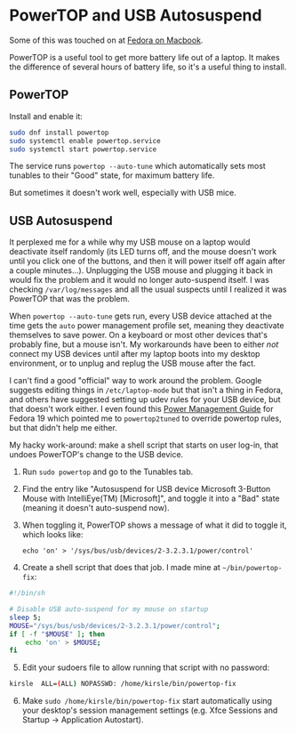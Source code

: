 # PowerTOP and USB Autosuspend

Some of this was touched on at [Fedora on Macbook](/wiki/Fedora-on-Macbook).

PowerTOP is a useful tool to get more battery life out of a laptop. It makes the difference of several hours of battery life, so it's a useful thing to install.

## PowerTOP

Install and enable it:

```bash
sudo dnf install powertop
sudo systemctl enable powertop.service
sudo systemctl start powertop.service
```

The service runs `powertop --auto-tune` which automatically sets most tunables to their "Good" state, for maximum battery life.

But sometimes it doesn't work well, especially with USB mice.

## USB Autosuspend

It perplexed me for a while why my USB mouse on a laptop would deactivate itself randomly (its LED turns off, and the mouse doesn't work until you click one of the buttons, and then it will power itself off again after a couple minutes...). Unplugging the USB mouse and plugging it back in would fix the problem and it would no longer auto-suspend itself. I was checking `/var/log/messages` and all the usual suspects until I realized it was PowerTOP that was the problem.

When `powertop --auto-tune` gets run, every USB device attached at the time gets the `auto` power management profile set, meaning they deactivate themselves to save power. On a keyboard or most other devices that's probably fine, but a mouse isn't. My workarounds have been to either *not* connect my USB devices until after my laptop boots into my desktop environment, or to unplug and replug the USB mouse after the fact.

I can't find a good "official" way to work around the problem. Google suggests editing things in `/etc/laptop-mode` but that isn't a thing in Fedora, and others have suggested setting up udev rules for your USB device, but that doesn't work either. I even found this [Power Management Guide][1] for Fedora 19 which pointed me to `powertop2tuned` to override powertop rules, but that didn't help me either.

My hacky work-around: make a shell script that starts on user log-in, that undoes PowerTOP's change to the USB device.

1. Run `sudo powertop` and go to the Tunables tab.
2. Find the entry like "Autosuspend for USB device Microsoft 3-Button Mouse with IntelliEye(TM) [Microsoft]", and toggle it into a "Bad" state (meaning it doesn't auto-suspend now).
3. When toggling it, PowerTOP shows a message of what it did to toggle it, which looks like:

    `echo 'on' > '/sys/bus/usb/devices/2-3.2.3.1/power/control'`

4. Create a shell script that does that job. I made mine at `~/bin/powertop-fix`:

```bash
#!/bin/sh

# Disable USB auto-suspend for my mouse on startup
sleep 5;
MOUSE="/sys/bus/usb/devices/2-3.2.3.1/power/control";
if [ -f "$MOUSE" ]; then
	echo 'on' > $MOUSE;
fi
```

5. Edit your sudoers file to allow running that script with no password:

```bash
kirsle  ALL=(ALL) NOPASSWD: /home/kirsle/bin/powertop-fix
```

6. Make `sudo /home/kirsle/bin/powertop-fix` start automatically using your desktop's session management settings (e.g. Xfce Sessions and Startup -> Application Autostart).

[1]: https://docs.fedoraproject.org/en-US/Fedora/19/pdf/Power_Management_Guide/Fedora-19-Power_Management_Guide-en-US.pdf